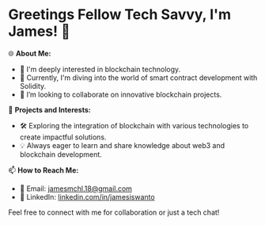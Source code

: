 # Greetings Fellow Tech Savvy, I'm James! 👋

🌐 **About Me:**
- 👀 I'm deeply interested in blockchain technology.
- 🌱 Currently, I'm diving into the world of smart contract development with Solidity.
- 🤝 I’m looking to collaborate on innovative blockchain projects.

💼 **Projects and Interests:**
- 🛠 Exploring the integration of blockchain with various technologies to create impactful solutions.
- 💡 Always eager to learn and share knowledge about web3 and blockchain development.

📫 **How to Reach Me:**
- 📧 Email: [jamesmchl.18@gmail.com](mailto:jamesmchl.18@gmail.com)
- 🔗 LinkedIn: [linkedin.com/in/jamesiswanto](https://linkedin.com/in/jamesiswanto)

Feel free to connect with me for collaboration or just a tech chat!
